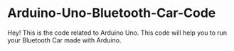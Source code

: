 # Arduino-Uno-Bluetooth-Car-Code
Hey! This is the code related to Arduino Uno. This code will help you to run your Bluetooth Car made with Arduino.
